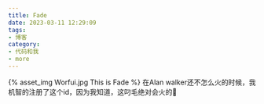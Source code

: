 ```yaml
---
title: Fade
date: 2023-03-11 12:29:09
tags:
- 博客
category:
- 代码和我
- more
---
```

{% asset_img Worfui.jpg This is Fade %}
在Alan walker还不怎么火的时候，我机智的注册了这个id，因为我知道，这叼毛绝对会火的🙈
